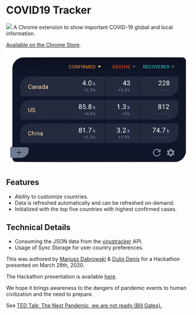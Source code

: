 # COVID19 Tracker
![](art/.png?raw=true)
A Chrome extension to show important COVID-19 global and local information.

[Available on the Chrome Store](https://chrome.google.com/webstore/detail/dccmmkjdbpdlcallijclmjkhmpciajdj/).

![](art/banner.png?raw=true)

## Features
- Ability to customize countries.
- Data is refreshed automatically and can be refreshed on-demand.
- Initialized with the top five countries with highest confirmed cases.

## Technical Details
- Consuming the JSON data from the [virustracker](https://thevirustracker.com/api) API.
- Usage of Sync Storage for user country preferences.

This was authored by [Mariusz Dabrowski](https://github.com/MariuszDabrowski) & [Dulio Denis](https://github.com/duliodenis) for a Hackathon presented on March 28th, 2020.

The Hackathon presentation is available [here](/presentation/hackathon-032820.pdf).

We hope it brings awareness to the dangers of pandemic events to human civilization and the need to prepare.

See [TED Talk: The Next Pandemic, we are not ready (Bill Gates).](https://www.youtube.com/watch?v=6Af6b_wyiwI)